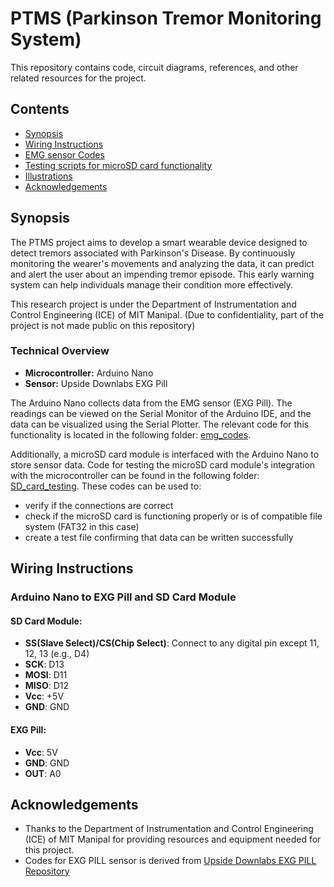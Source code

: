 # PTMS (Parkinson Tremor Monitoring System)

This repository contains code, circuit diagrams, references, and other related resources for the project.

## Contents
- [Synopsis](https://github.com/Azure9733/parkinson-tremor-monitoring-system-PTMS-/tree/main#synopsis)
- [Wiring Instructions](https://github.com/Azure9733/parkinson-tremor-monitoring-system-PTMS-/tree/main?tab=readme-ov-file#wiring-instructions) 
- [EMG sensor Codes](emg_codes)
- [Testing scripts for microSD card functionality](SD_card_testing)
- [Illustrations](Illustrations)
- [Acknowledgements](https://github.com/Azure9733/parkinson-tremor-monitoring-system-PTMS?tab=readme-ov-file#acknowledgements)

## Synopsis

The PTMS project aims to develop a smart wearable device designed to detect tremors associated with Parkinson's Disease. By continuously monitoring the wearer's movements and analyzing the data, it can predict and alert the user about an impending tremor episode. This early warning system can help individuals manage their condition more effectively.

This research project is under the Department of Instrumentation and Control Engineering (ICE) of MIT Manipal. (Due to confidentiality, part of the project is not made public on this repository)

### Technical Overview

- **Microcontroller:** Arduino Nano
- **Sensor:** Upside Downlabs EXG Pill

The Arduino Nano collects data from the EMG sensor (EXG Pill). The readings can be viewed on the Serial Monitor of the Arduino IDE, and the data can be visualized using the Serial Plotter. The relevant code for this functionality is located in the following folder: [emg_codes](https://github.com/Azure9733/parkinson-tremor-monitoring-system-PTMS-/tree/main/emg_codes).

Additionally, a microSD card module is interfaced with the Arduino Nano to store sensor data. Code for testing the microSD card module's integration with the microcontroller can be found in the following folder: [SD_card_testing](SD_card_testing).
These codes can be used to:
- verify if the connections are correct
- check if the microSD card is functioning properly or is of compatible file system (FAT32 in this case)
- create a test file confirming that data can be written successfully

## Wiring Instructions

### Arduino Nano to EXG Pill and SD Card Module

#### SD Card Module:
- **SS(Slave Select)/CS(Chip Select)**: Connect to any digital pin except 11, 12, 13 (e.g., D4)
- **SCK**: D13
- **MOSI**: D11
- **MISO**: D12
- **Vcc**: +5V
- **GND**: GND

#### EXG Pill:
- **Vcc**: 5V
- **GND**: GND
- **OUT**: A0

## Acknowledgements
- Thanks to the Department of Instrumentation and Control Engineering (ICE) of MIT Manipal for providing resources and equipment needed for this project.
- Codes for EXG PILL sensor is derived from [Upside Downlabs EXG PILL Repository](https://github.com/upsidedownlabs/BioAmp-EXG-Pill)
